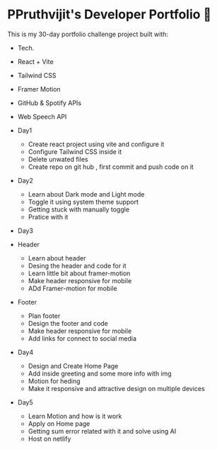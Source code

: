 # PPruthvijit's Developer Portfolio 🚀

This is my 30-day portfolio challenge project built with:
- Tech.
 - React + Vite
 - Tailwind CSS
 - Framer Motion
 - GitHub & Spotify APIs
 - Web Speech API

- Day1 
   - Create react project using vite and configure it 
   - Configure Tailwind CSS inside it
   - Delete unwated files
   - Create repo on git hub , first commit and push code on it 
- Day2
   - Learn about Dark mode and Light mode 
   - Toggle it using system theme support
   - Getting stuck with manually toggle
   - Pratice with it 
- Day3
 - Header
    - Learn about header
    - Desing the header and code for it 
    - Learn little bit about framer-motion 
    - Make header responsive for mobile 
    - ADd Framer-motion for mobile 
 - Footer
   - Plan footer 
   - Design the footer and code 
   - Make header responsive for mobile 
   - Add links for connect to social media
   
 - Day4
   - Design and Create Home Page
   - Add inside greeting and some more info with img
   - Motion for heding 
   - Make it responsive and attractive design on multiple devices

 - Day5
   - Learn Motion and how is it work 
   - Apply on Home page
   - Getting sum error related with it and solve using AI
   - Host on netlify 
   

